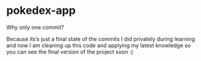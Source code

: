 # pokedex-app

Why only one commit?

Because its’s just a final state of the commits I did privately during learning and now I am cleaning up this code and applying my latest knowledge so you can see the final version of the project soon :)
